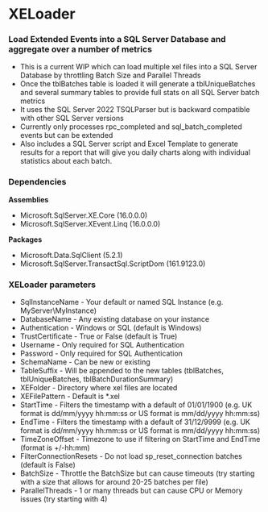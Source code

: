 # XELoader

### Load Extended Events into a SQL Server Database and aggregate over a number of metrics

* This is a current WIP which can load multiple xel files into a SQL Server Database by throttling Batch Size and Parallel Threads
* Once the tblBatches table is loaded it will generate a tblUniqueBatches and several summary tables to provide full stats on all SQL Server batch metrics
* It uses the SQL Server 2022 TSQLParser but is backward compatible with other SQL Server versions
* Currently only processes rpc_completed and sql_batch_completed events but can be extended
* Also includes a SQL Server script and Excel Template to generate results for a report that will give you daily charts along with individual statistics about each batch.

### Dependencies

**Assemblies**

* Microsoft.SqlServer.XE.Core (16.0.0.0)
* Microsoft.SqlServer.XEvent.Linq (16.0.0.0)

**Packages**

* Microsoft.Data.SqlClient (5.2.1)
* Microsoft.SqlServer.TransactSql.ScriptDom (161.9123.0)

### XELoader parameters

* SqlInstanceName - Your default or named SQL Instance (e.g. MyServer\MyInstance)
* DatabaseName - Any existing database on your instance
* Authentication - Windows or SQL (default is Windows)
* TrustCertificate - True or False (default is True)
* Username - Only required for SQL Authentication
* Password - Only required for SQL Authentication
* SchemaName - Can be new or existing
* TableSuffix - Will be appended to the new tables (tblBatches, tblUniqueBatches, tblBatchDurationSummary)
* XEFolder - Directory where xel files are located
* XEFilePattern - Default is *.xel
* StartTime - Filters the timestamp with a default of 01/01/1900 (e.g. UK format is dd/mm/yyyy hh:mm:ss or US format is mm/dd/yyyy hh:mm:ss)
* EndTime  - Filters the timestamp with a default of 31/12/9999 (e.g. UK format is dd/mm/yyyy hh:mm:ss or US format is mm/dd/yyyy hh:mm:ss)
* TimeZoneOffset - Timezone to use if filtering on StartTime and EndTime (format is +/-hh:mm)
* FilterConnectionResets - Do not load sp_reset_connection batches (default is False)
* BatchSize - Throttle the BatchSize but can cause timeouts (try starting with a size that allows for around 20-25 batches per file)
* ParallelThreads - 1 or many threads but can cause CPU or Memory issues (try starting with 4)
